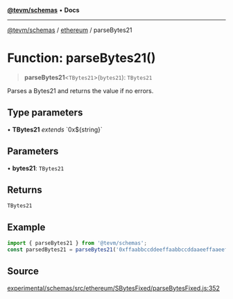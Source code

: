[**@tevm/schemas**](../../README.md) • **Docs**

***

[@tevm/schemas](../../modules.md) / [ethereum](../README.md) / parseBytes21

# Function: parseBytes21()

> **parseBytes21**\<`TBytes21`\>(`bytes21`): `TBytes21`

Parses a Bytes21 and returns the value if no errors.

## Type parameters

• **TBytes21** *extends* \`0x$\{string\}\`

## Parameters

• **bytes21**: `TBytes21`

## Returns

`TBytes21`

## Example

```ts
import { parseBytes21 } from '@tevm/schemas';
const parsedBytes21 = parseBytes21('0xffaabbccddeeffaabbccddaaeeffaaeeffbbccddaa');
```

## Source

[experimental/schemas/src/ethereum/SBytesFixed/parseBytesFixed.js:352](https://github.com/evmts/tevm-monorepo/blob/main/experimental/schemas/src/ethereum/SBytesFixed/parseBytesFixed.js#L352)
